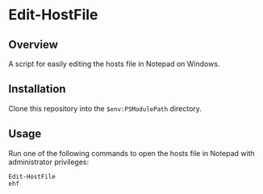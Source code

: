 # Edit-HostFile

## Overview

A script for easily editing the hosts file in Notepad on Windows.

## Installation

Clone this repository into the `$env:PSModulePath` directory.

## Usage

Run one of the following commands to open the hosts file in Notepad with administrator privileges:

```
Edit-HostFile
ehf
```
